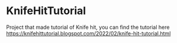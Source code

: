# KnifeHitTutorial
Project that made tutorial of Knife hit, you can find the tutorial here https://knifehittutorial.blogspot.com/2022/02/knife-hit-tutorial.html
